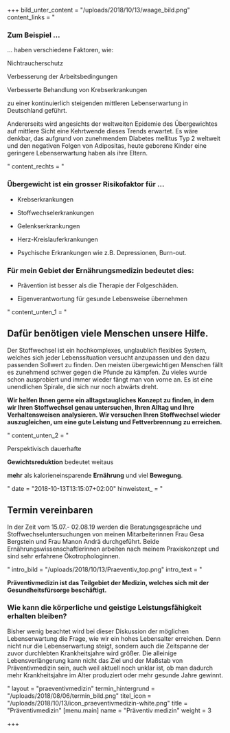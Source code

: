 +++
bild_unter_content = "/uploads/2018/10/13/waage_bild.png"
content_links = "<h3>Zum Beispiel ... </h3><p>... haben verschiedene Faktoren, wie:</p><p>Nichtraucherschutz</p><p>Verbesserung der Arbeitsbedingungen</p><p>Verbesserte Behandlung von Krebserkrankungen </p><p>zu einer kontinuierlich steigenden mittleren Lebenserwartung in Deutschland geführt.</p><p>Andererseits wird angesichts der weltweiten Epidemie des  Übergewichtes auf mittlere Sicht eine Kehrtwende dieses Trends erwartet. Es wäre denkbar, das aufgrund von zunehmendem Diabetes mellitus Typ 2 weltweit und den negativen Folgen von Adipositas, heute geborene Kinder eine geringere Lebenserwartung haben als ihre Eltern.</p>"
content_rechts = "<h3>Übergewicht ist ein grosser Risikofaktor für ...</h3><ul><li><p>Krebserkrankungen</p></li><li><p>Stoffwechselerkrankungen</p></li><li><p>Gelenkserkrankungen</p></li><li><p>Herz-Kreislauferkrankungen</p></li><li><p>Psychische Erkrankungen wie z.B. Depressionen, Burn-out.</p></li></ul><h3>Für mein Gebiet der Ernährungsmedizin bedeutet dies:</h3><ul><li><p>Prävention ist besser als die Therapie der Folgeschäden.</p></li><li><p>Eigenverantwortung für gesunde Lebensweise übernehmen</p></li></ul>"
content_unten_1 = "<h2>Dafür benötigen viele Menschen unsere Hilfe.</h2><p>Der Stoffwechsel ist ein hochkomplexes, unglaublich flexibles System, welches sich jeder Lebenssituation versucht anzupassen und den dazu passenden Sollwert zu finden. Den meisten übergewichtigen Menschen fällt es zunehmend schwer gegen die Pfunde zu kämpfen. Zu vieles wurde schon ausprobiert und immer wieder fängt man von vorne an. Es ist eine unendlichen Spirale, die sich nur noch abwärts dreht.</p><p><strong>Wir helfen Ihnen gerne ein alltagstaugliches Konzept zu finden, in dem wir Ihren Stoffwechsel genau untersuchen, Ihren Alltag und Ihre Verhaltensweisen analysieren. Wir versuchen Ihren Stoffwechsel wieder auszugleichen, um eine gute Leistung und Fettverbrennung zu erreichen.</strong></p>"
content_unten_2 = "<p>Perspektivisch dauerhafte </p><p><strong>Gewichtsreduktion</strong>  bedeutet weitaus </p><p><strong>mehr</strong> als kalorieneinsparende <strong>Ernährung</strong> und viel <strong>Bewegung</strong>.</p>"
date = "2018-10-13T13:15:07+02:00"
hinweistext_ = "<h2>Termin vereinbaren</h2><p>In der Zeit vom 15.07.- 02.08.19 werden die Beratungsgespräche und Stoffwechseluntersuchungen von meinen Mitarbeiterinnen Frau Gesa Bergstein und Frau Manon Andrä durchgeführt. Beide Ernährungswissenschaftlerinnen arbeiten nach meinem Praxiskonzept und sind sehr erfahrene Ökotrophologinnen.</p>"
intro_bild = "/uploads/2018/10/13/Praeventiv_top.png"
intro_text = "<p><strong>Präventivmedizin ist das Teilgebiet der Medizin, welches sich mit der Gesundheitsfürsorge beschäftigt.</strong></p><h3>Wie kann die körperliche und geistige Leistungsfähigkeit erhalten bleiben?</h3><p>Bisher wenig beachtet wird bei dieser Diskussion der möglichen Lebenserwartung die Frage, wie wir ein hohes Lebensalter erreichen. Denn nicht nur die Lebenserwartung steigt, sondern auch die Zeitspanne der zuvor durchlebten Krankheitsjahre wird größer. Die alleinige Lebensverlängerung kann nicht das Ziel und der Maßstab von Präventivmedizin sein, auch weil aktuell noch unklar ist, ob man dadurch mehr Krankheitsjahre im Alter produziert oder mehr gesunde Jahre gewinnt.</p>"
layout = "praeventivmedizin"
termin_hintergrund = "/uploads/2018/08/06/termin_bild.png"
titel_icon = "/uploads/2018/10/13/icon_praeventivmedizin-white.png"
title = "Präventivmedizin"
[menu.main]
name = "Präventiv medizin"
weight = 3

+++
